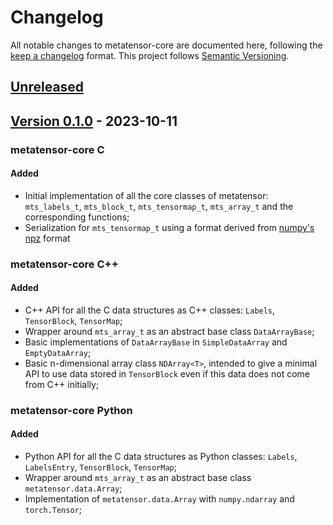 # Changelog

All notable changes to metatensor-core are documented here, following the [keep
a changelog](https://keepachangelog.com/en/1.1.0/) format. This project follows
[Semantic Versioning](https://semver.org/spec/v2.0.0.html).

## [Unreleased](https://github.com/lab-cosmo/metatensor/)

<!--
### metatensor-core C++

#### Added

#### Fixed

#### Changed

#### Removed


### metatensor-core C

#### Added

#### Fixed

#### Changed

#### Removed


### metatensor-core Python

#### Added

#### Fixed

#### Changed

#### Removed
-->

## [Version 0.1.0](https://github.com/lab-cosmo/metatensor/releases/tag/metatensor-core-v0.1.0) - 2023-10-11

### metatensor-core C

#### Added

- Initial implementation of all the core classes of metatensor: `mts_labels_t`,
  `mts_block_t`, `mts_tensormap_t`, `mts_array_t` and the corresponding
  functions;
- Serialization for `mts_tensormap_t` using a format derived from [numpy's
  npz](https://numpy.org/doc/stable/reference/generated/numpy.lib.format.html) format

### metatensor-core C++

#### Added

- C++ API for all the C data structures as C++ classes: `Labels`, `TensorBlock`,
  `TensorMap`;
- Wrapper around `mts_array_t` as an abstract base class `DataArrayBase`;
- Basic implementations of `DataArrayBase` in `SimpleDataArray` and
  `EmptyDataArray`;
- Basic n-dimensional array class `NDArray<T>`, intended to give a minimal API
  to use data stored in `TensorBlock` even if this data does not come from C++
  initially;

### metatensor-core Python

#### Added

- Python API for all the C data structures as Python classes: `Labels`,
  `LabelsEntry`, `TensorBlock`, `TensorMap`;
- Wrapper around `mts_array_t` as an abstract base class `metatensor.data.Array`;
- Implementation of `metatensor.data.Array` with `numpy.ndarray` and
  `torch.Tensor`;
